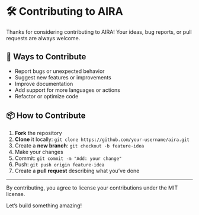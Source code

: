 # 🛠️ Contributing to AIRA

Thanks for considering contributing to AIRA! Your ideas, bug reports, or pull requests are always welcome.

## 🚀 Ways to Contribute

- Report bugs or unexpected behavior
- Suggest new features or improvements
- Improve documentation
- Add support for more languages or actions
- Refactor or optimize code

## 📦 How to Contribute

1. **Fork** the repository
2. **Clone** it locally: `git clone https://github.com/your-username/aira.git`
3. Create a **new branch**: `git checkout -b feature-idea`
4. Make your changes
5. Commit: `git commit -m "Add: your change"`
6. Push: `git push origin feature-idea`
7. Create a **pull request** describing what you’ve done

---

By contributing, you agree to license your contributions under the MIT license.

Let’s build something amazing!
